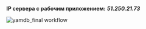 
__IP сервера с рабочим приложением:__
***51.250.21.73***

![yamdb_final workflow](https://github.com/sammirabyan/foodgram-project-react/actions/workflows/foodgram_backend_workflow.yml/badge.svg)
